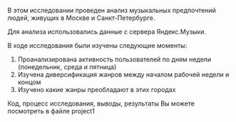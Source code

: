 
В этом исследовании проведен анализ музыкальных предпочтений людей, живущих в Москве и Санкт-Петербурге. 

Для анализа использовались данные с сервера Яндекс.Музыки.

В ходе исследования были изучены следующие моменты:
1. Проанализирована активность пользователей по дням недели (понедельник, среда и пятница)
2. Изучена диверсификация жанров между началом рабочей недели и концом
3. Изучено какие жанры преобладают в этих городах 

Код, процесс исследования, выводы, результаты Вы можете посмотреть в файле project1

